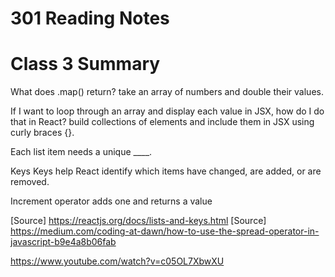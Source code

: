 # 301 Reading Notes

# Class 3 Summary

What does .map() return?
 take an array of numbers and double their values.

If I want to loop through an array and display each value in JSX, how do I do that in React?
build collections of elements and include them in JSX using curly braces {}.

Each list item needs a unique ____.

Keys
Keys help React identify which items have changed, are added, or are removed.

Increment operator adds one and returns a value

[Source] <https://reactjs.org/docs/lists-and-keys.html>
[Source] <https://medium.com/coding-at-dawn/how-to-use-the-spread-operator-in-javascript-b9e4a8b06fab>

<https://www.youtube.com/watch?v=c05OL7XbwXU>

